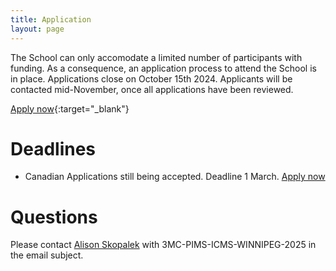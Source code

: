 ```yaml
---
title: Application
layout: page
---
```

The School can only accomodate a limited number of participants with funding. 
As a consequence, an application process to attend the School is in place.
Applications close on October 15th 2024. Applicants will be contacted mid-November, once all applications have been reviewed.

[Apply now](https://forms.gle/KVJmyU8WKthwa8sW8){:target="_blank"}

# Deadlines

* Canadian Applications still being accepted. Deadline 1 March. <a href="https://forms.gle/KVJmyU8WKthwa8sW8">Apply now</a>

# Questions  

Please contact [Alison Skopalek](mailto:Alison.Skopalek@umanitoba.ca) with 3MC-PIMS-ICMS-WINNIPEG-2025 in the email subject.

